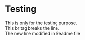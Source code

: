 # Testing
This is only for the testing purpose.
<br>
This br tag breaks the line.
<br>
The new line modified in Readme file
